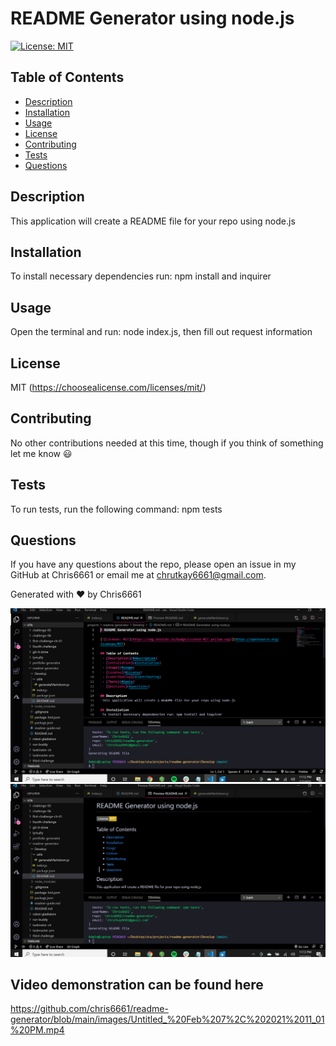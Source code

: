 # README Generator using node.js

[![License: MIT](https://img.shields.io/badge/License-MIT-yellow.svg)](https://opensource.org/licenses/MIT)

## Table of Contents
 - [Description](#description)
 - [Installation](#installation)
 - [Usage](#usage)
 - [License](#license)
 - [Contributing](#contributing)
 - [Tests](#tests)
 - [Questions](#questions)

## Description
 This application will create a README file for your repo using node.js

## Installation
 To install necessary dependencies run: npm install and inquirer

## Usage
 Open the terminal and run: node index.js, then fill out request information

## License
 MIT
 (https://choosealicense.com/licenses/mit/)
 
## Contributing
 No other contributions needed at this time, though if you think of something let me know 😃
 
## Tests
 To run tests, run the following command: npm tests

## Questions
 If you have any questions about the repo, please open an issue in my GitHub at Chris6661 or email me at chrutkay6661@gmail.com.

 Generated with ❤️ by Chris6661
 
 ![](images/nodeproj1.png)
  ![](images/nodeproj2.png)

## Video demonstration can be found here
https://github.com/chris6661/readme-generator/blob/main/images/Untitled_%20Feb%207%2C%202021%2011_01%20PM.mp4
